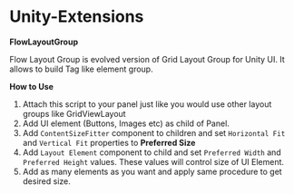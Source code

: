 # Unity-Extensions


**FlowLayoutGroup**

Flow Layout Group is evolved version of Grid Layout Group for Unity UI. It allows to build Tag like element group.

**How to Use**

1. Attach this script to your panel just like you would use other layout groups like GridViewLayout
2. Add UI element (Buttons, Images etc) as child of Panel.
3. Add `ContentSizeFitter` component to children and set `Horizontal Fit` and `Vertical Fit` properties to **Preferred Size** 
4. Add `Layout Element` component to child and set `Preferred Width` and `Preferred Height` values. These values will control size of UI Element. 
5. Add as many elements as you want and apply same procedure to get desired size.


